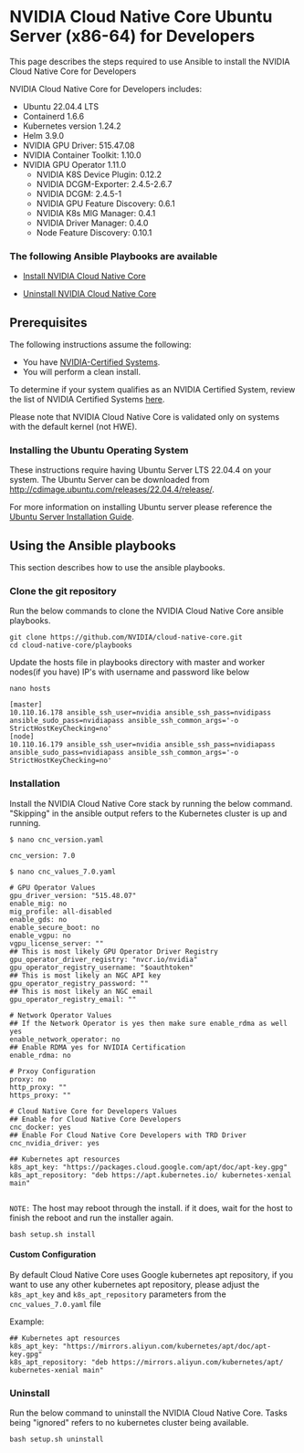 <h1> NVIDIA Cloud Native Core Ubuntu Server (x86-64) for Developers </h1>

This page describes the steps required to use Ansible to install the NVIDIA Cloud Native Core for Developers

NVIDIA Cloud Native Core for Developers includes:
- Ubuntu 22.04.4 LTS
- Containerd 1.6.6
- Kubernetes version 1.24.2
- Helm 3.9.0
- NVIDIA GPU Driver: 515.47.08
- NVIDIA Container Toolkit: 1.10.0
- NVIDIA GPU Operator 1.11.0
  - NVIDIA K8S Device Plugin: 0.12.2
  - NVIDIA DCGM-Exporter: 2.4.5-2.6.7
  - NVIDIA DCGM: 2.4.5-1
  - NVIDIA GPU Feature Discovery: 0.6.1
  - NVIDIA K8s MIG Manager: 0.4.1
  - NVIDIA Driver Manager: 0.4.0
  - Node Feature Discovery: 0.10.1


### The following Ansible Playbooks are available

- [Install NVIDIA Cloud Native Core](https://github.com/NVIDIA/cloud-native-core/blob/master/playbooks/cnc-docker.yaml)

- [Uninstall NVIDIA Cloud Native Core](https://github.com/NVIDIA/cloud-native-core/blob/master/playbooks/cnc-uninstall.yaml)

## Prerequisites

The following instructions assume the following:

- You have [NVIDIA-Certified Systems](https://docs.nvidia.com/ngc/ngc-deploy-on-premises/nvidia-certified-systems/index.html). 
- You will perform a clean install.

To determine if your system qualifies as an NVIDIA Certified System, review the list of NVIDIA Certified Systems [here](https://docs.nvidia.com/ngc/ngc-deploy-on-premises/nvidia-certified-systems/index.html). 

Please note that NVIDIA Cloud Native Core is validated only on systems with the default kernel (not HWE).

### Installing the Ubuntu Operating System
These instructions require having Ubuntu Server LTS 22.04.4 on your system. The Ubuntu Server can be downloaded from http://cdimage.ubuntu.com/releases/22.04.4/release/.


For more information on installing Ubuntu server please reference the [Ubuntu Server Installation Guide](https://ubuntu.com/tutorials/tutorial-install-ubuntu-server#1-overview).
 
## Using the Ansible playbooks 
This section describes how to use the ansible playbooks.

### Clone the git repository

Run the below commands to clone the NVIDIA Cloud Native Core ansible playbooks.

```
git clone https://github.com/NVIDIA/cloud-native-core.git
cd cloud-native-core/playbooks
```

Update the hosts file in playbooks directory with master and worker nodes(if you have) IP's with username and password like below

```
nano hosts

[master]
10.110.16.178 ansible_ssh_user=nvidia ansible_ssh_pass=nvidipass ansible_sudo_pass=nvidiapass ansible_ssh_common_args='-o StrictHostKeyChecking=no'
[node]
10.110.16.179 ansible_ssh_user=nvidia ansible_ssh_pass=nvidiapass ansible_sudo_pass=nvidiapass ansible_ssh_common_args='-o StrictHostKeyChecking=no'
```

### Installation

Install the NVIDIA Cloud Native Core stack by running the below command. "Skipping" in the ansible output refers to the Kubernetes cluster is up and running.
```
$ nano cnc_version.yaml

cnc_version: 7.0

```

```
$ nano cnc_values_7.0.yaml

# GPU Operator Values
gpu_driver_version: "515.48.07"
enable_mig: no
mig_profile: all-disabled
enable_gds: no
enable_secure_boot: no
enable_vgpu: no
vgpu_license_server: ""
## This is most likely GPU Operator Driver Registry
gpu_operator_driver_registry: "nvcr.io/nvidia"
gpu_operator_registry_username: "$oauthtoken"
## This is most likely an NGC API key
gpu_operator_registry_password: ""
## This is most likely an NGC email
gpu_operator_registry_email: ""

# Network Operator Values
## If the Network Operator is yes then make sure enable_rdma as well yes
enable_network_operator: no
## Enable RDMA yes for NVIDIA Certification
enable_rdma: no

# Prxoy Configuration
proxy: no
http_proxy: ""
https_proxy: "" 

# Cloud Native Core for Developers Values
## Enable for Cloud Native Core Developers 
cnc_docker: yes
## Enable For Cloud Native Core Developers with TRD Driver
cnc_nvidia_driver: yes

## Kubernetes apt resources
k8s_apt_key: "https://packages.cloud.google.com/apt/doc/apt-key.gpg"
k8s_apt_repository: "deb https://apt.kubernetes.io/ kubernetes-xenial main"


```

`NOTE:` The host may reboot through the install. if it does, wait for the host to finish the reboot and run the installer again. 
```
bash setup.sh install
```

#### Custom Configuration
By default Cloud Native Core uses Google kubernetes apt repository, if you want to use any other kubernetes apt repository, please adjust the `k8s_apt_key` and `k8s_apt_repository` parameters from the `cnc_values_7.0.yaml` file

Example:
```
## Kubernetes apt resources
k8s_apt_key: "https://mirrors.aliyun.com/kubernetes/apt/doc/apt-key.gpg"
k8s_apt_repository: "deb https://mirrors.aliyun.com/kubernetes/apt/ kubernetes-xenial main"
```

### Uninstall

Run the below command to uninstall the NVIDIA Cloud Native Core. Tasks being "ignored" refers to no kubernetes cluster being available.

```
bash setup.sh uninstall
```

